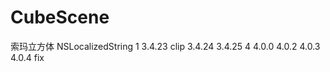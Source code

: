 # CubeScene
索玛立方体
        NSLocalizedString
1
3.4.23
clip
3.4.24
3.4.25 4
4.0.0
4.0.2
4.0.3
4.0.4 fix
 
